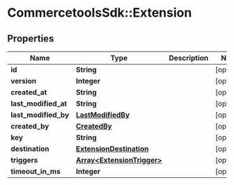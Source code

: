 # CommercetoolsSdk::Extension

## Properties
Name | Type | Description | Notes
------------ | ------------- | ------------- | -------------
**id** | **String** |  | [optional] 
**version** | **Integer** |  | [optional] 
**created_at** | **String** |  | [optional] 
**last_modified_at** | **String** |  | [optional] 
**last_modified_by** | [**LastModifiedBy**](LastModifiedBy.md) |  | [optional] 
**created_by** | [**CreatedBy**](CreatedBy.md) |  | [optional] 
**key** | **String** |  | [optional] 
**destination** | [**ExtensionDestination**](ExtensionDestination.md) |  | [optional] 
**triggers** | [**Array&lt;ExtensionTrigger&gt;**](ExtensionTrigger.md) |  | [optional] 
**timeout_in_ms** | **Integer** |  | [optional] 

